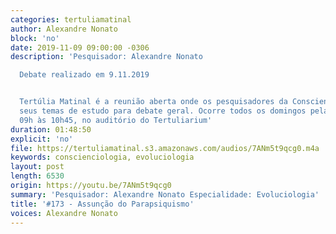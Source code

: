```yaml
---
categories: tertuliamatinal
author: Alexandre Nonato
block: 'no'
date: 2019-11-09 09:00:00 -0306
description: 'Pesquisador: Alexandre Nonato

  Debate realizado em 9.11.2019


  Tertúlia Matinal é a reunião aberta onde os pesquisadores da Conscienciologia apresentam
  seus temas de estudo para debate geral. Ocorre todos os domingos pela manhã, das
  09h às 10h45, no auditório do Tertuliarium'
duration: 01:48:50
explicit: 'no'
file: https://tertuliamatinal.s3.amazonaws.com/audios/7ANm5t9qcg0.m4a
keywords: conscienciologia, evoluciologia
layout: post
length: 6530
origin: https://youtu.be/7ANm5t9qcg0
summary: 'Pesquisador: Alexandre Nonato Especialidade: Evoluciologia'
title: '#173 - Assunção do Parapsiquismo'
voices: Alexandre Nonato
---
```

